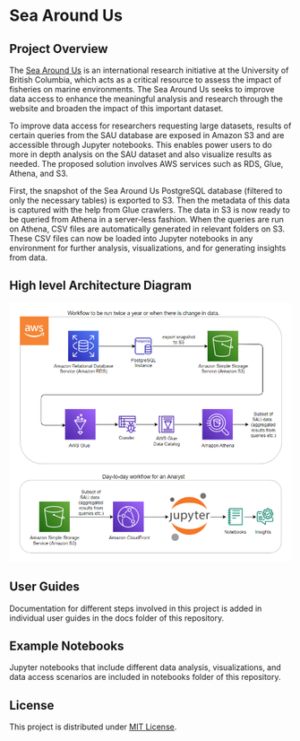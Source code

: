 # Sea Around Us

## Project Overview

The [Sea Around Us](http://www.seaaroundus.org/) is an international research initiative at the University of British Columbia, which acts as a critical resource to assess the impact of fisheries on marine environments. The Sea Around Us seeks to improve data access to enhance the meaningful analysis and research through the website and broaden the impact of this important dataset.

To improve data access for researchers requesting large datasets, results of certain queries from the SAU database are exposed in Amazon S3 and are accessible through Jupyter notebooks. This enables power users to do more in depth analysis on the SAU dataset and also visualize results as needed. The proposed solution involves AWS services such as RDS, Glue, Athena, and S3.

First, the snapshot of the Sea Around Us PostgreSQL database (filtered to only the necessary tables) is exported to S3. Then the metadata of this data is captured with the help from Glue crawlers. The data in S3 is now ready to be queried from Athena in a server-less fashion. When the queries are run on Athena, CSV files are automatically generated in relevant folders on S3. These CSV files can now be loaded into Jupyter notebooks in any environment for further analysis, visualizations, and for generating insights from data.

## High level Architecture Diagram

![Architecture diagram](images/Architecture_Diagram.png)



## User Guides

Documentation for different steps involved in this project is added in individual user guides in the docs folder of this repository.

## Example Notebooks

Jupyter notebooks that include different data analysis, visualizations, and data access scenarios are included in notebooks folder of this repository.

## License

This project is distributed under [MIT License](https://github.com/UBC-CIC/Sea-Around-Us/blob/main/LICENSE).

